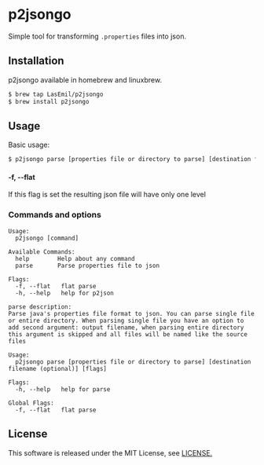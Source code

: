 # p2jsongo

Simple tool for transforming `.properties` files into json.

## Installation

p2jsongo available in homebrew and linuxbrew.

```bash
$ brew tap LasEmil/p2jsongo
$ brew install p2jsongo
```

## Usage

Basic usage:

```bash
$ p2jsongo parse [properties file or directory to parse] [destination filename (optional)] [flags]
```

#### -f, --flat

If this flag is set the resulting json file will have only one level

### Commands and options

```
Usage:
  p2jsongo [command]

Available Commands:
  help        Help about any command
  parse       Parse properties file to json

Flags:
  -f, --flat   flat parse
  -h, --help   help for p2json
```

```
parse description:
Parse java's properties file format to json. You can parse single file or entire directory. When parsing single file you have an option to add second argument: output filename, when parsing entire directory this argument is skipped and all files will be named like the source files

Usage:
  p2jsongo parse [properties file or directory to parse] [destination filename (optional)] [flags]

Flags:
  -h, --help   help for parse

Global Flags:
  -f, --flat   flat parse
```

## License

This software is released under the MIT License, see [LICENSE.](https://github.com/LasEmil/p2jsongo/blob/master/LICENSE)
